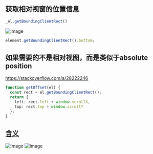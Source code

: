 

## 获取相对视窗的位置信息
```ts
_el.getBoundingClientRect()
```
![image](https://user-images.githubusercontent.com/16630659/53393294-f6eca800-39d6-11e9-8862-b5b40d42e355.png)

```ts
element.getBoundingClientRect().bottom;
```

## 如果需要的不是相对视图，而是类似于absolute position
https://stackoverflow.com/a/28222246
```ts
function getOffset(el) {
  const rect = el.getBoundingClientRect();
  return {
    left: rect.left + window.scrollX,
    top: rect.top + window.scrollY
  };
}
```

## [含义](http://www.webhek.com/post/getclientrects-getboundingclientrect.html)
![image](https://user-images.githubusercontent.com/16630659/53394088-1c7ab100-39d9-11e9-85eb-46f383842352.png)
![image](https://user-images.githubusercontent.com/16630659/53394108-2997a000-39d9-11e9-8d58-4ed1aba21bf6.png)
